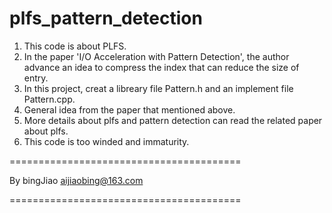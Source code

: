 # plfs_pattern_detection
1. This code is about PLFS.
2. In the paper 'I/O Acceleration with Pattern Detection', the author advance an idea to compress the index that can reduce the size of entry.
3. In this project, creat a libreary file Pattern.h and an implement file Pattern.cpp.
4. General idea from the paper that mentioned above.
5. More details about plfs and pattern detection can read the related paper about plfs.
6. This code is too winded and immaturity.

========================================

By bingJiao
aijiaobing@163.com

========================================
